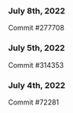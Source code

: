 ### July 8th, 2022

Commit #277708

### July 5th, 2022

Commit #314353


### July 4th, 2022

Commit #72281
